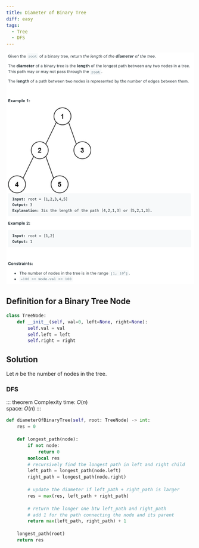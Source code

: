 ```yaml
---
title: Diameter of Binary Tree
diff: easy
tags:
  - Tree
  - DFS
---
```


<img class="medium-zoom" src="/algo/diameter-of-binary-tree.png" alt="https://leetcode.com/problems/diameter-of-binary-tree">

## Definition for a Binary Tree Node

```py
class TreeNode:
    def __init__(self, val=0, left=None, right=None):
        self.val = val
        self.left = left
        self.right = right
```

## Solution

Let $n$ be the number of nodes in the tree.

### DFS

::: theorem Complexity
time: $O(n)$  
space: $O(n)$
:::

```py
def diameterOfBinaryTree(self, root: TreeNode) -> int:
    res = 0

    def longest_path(node):
        if not node:
            return 0
        nonlocal res
        # recursively find the longest path in left and right child
        left_path = longest_path(node.left)
        right_path = longest_path(node.right)

        # update the diameter if left_path + right_path is larger
        res = max(res, left_path + right_path)

        # return the longer one btw left_path and right_path
        # add 1 for the path connecting the node and its parent
        return max(left_path, right_path) + 1

    longest_path(root)
    return res
```
